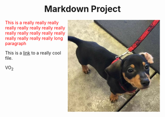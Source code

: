 <title>Markdown Project</title>
  
<h1 align="center">Markdown Project</h1>


<img align="right" width="300" height="300" src="Kipper.JPG">

<p style="color:red;">This is a really really really really really really really really really really really really really really really really really long paragraph</p>


This is a [link](readme.md) to a really cool file.

<p>VO<sub>2</sub></p>

